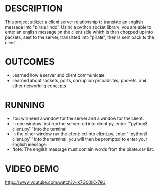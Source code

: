 # DESCRIPTION

This project utilizes a client server relationship to translate an english message into "pirate lingo".
Using a python socket library, you are able to enter an english message on the client side which is 
then chopped up into packets, sent to the server, translated into "pirate", then is sent back to the client. 

# OUTCOMES 
- Learned how a server and client communicate
- Learned about sockets, ports, corruption probabilites, packets, and other networking concepts 

# RUNNING 
- You will need a window for the server and a window for the client. 
- In one window first run the server: cd into client.py, enter '''python3 client.py''' into the terminal
- In the other window run the client: cd into client.py, enter '''python3 client.py''' into the terminal, 
you will then be prompted to enter your english message.
- Note: The english message must contain words from the pirate.csv list.

# VIDEO DEMO
https://www.youtube.com/watch?v=k7GC0jKx76U
